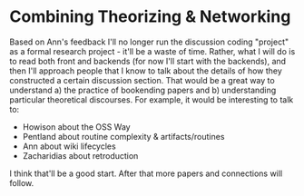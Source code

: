 # Combining Theorizing & Networking
Based on Ann's feedback I'll no longer run the discussion coding "project" as a formal research project - it'll be a waste of time. Rather, what I will do is to read both front and backends (for now I'll start with the backends), and then I'll approach people that I know to talk about the details of how they constructed a certain discussion section. That would be a great way to understand a) the practice of bookending papers and b) understanding particular theoretical discourses. For example, it would be interesting to talk to:

* Howison about the OSS Way
* Pentland about routine complexity & artifacts/routines
* Ann about wiki lifecycles
* Zacharidias about retroduction

I think that'll be a good start. After that more papers and connections will follow.
